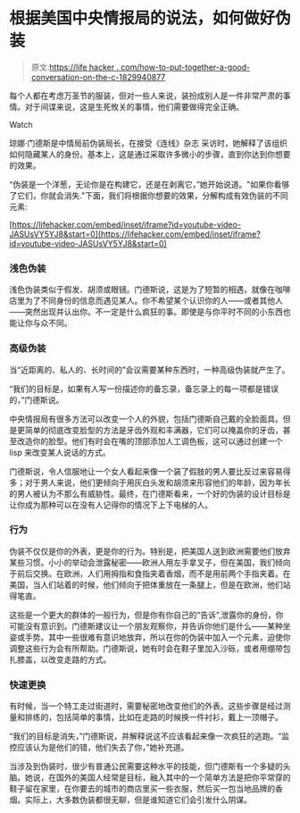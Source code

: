 # 根据美国中央情报局的说法，如何做好伪装

> 原文:[https://life hacker . com/how-to-put-together-a-good-conversation-on-the-c-1829940877](https://lifehacker.com/how-to-put-together-a-good-disguise-according-to-the-c-1829940877)

每个人都在考虑万圣节的服装，但对一些人来说，装扮成别人是一件非常严肃的事情。对于间谍来说，这是生死攸关的事情，他们需要做得完全正确。

Watch

琼娜·门德斯是中情局前伪装局长，在接受《连线》杂志 采访时，她解释了该组织如何隐藏某人的身份。基本上，这是通过采取许多微小的步骤，直到你达到你想要的效果。

“伪装是一个洋葱，无论你是在构建它，还是在剥离它，”她开始说道。"如果你看够了它们，你就会消失."下面，我们将根据你想要的效果，分解构成有效伪装的不同元素:

 [https://lifehacker.com/embed/inset/iframe?id=youtube-video-JASUsVY5YJ8&start=0](https://lifehacker.com/embed/inset/iframe?id=youtube-video-JASUsVY5YJ8&start=0) 

### 浅色伪装

浅色伪装类似于假发、胡须或眼镜。门德斯说，这是为了短暂的相遇，就像在咖啡店里为了不同身份的信息而遇见某人。你不希望某个认识你的人——或者其他人——突然出现并认出你。不一定是什么疯狂的事。即使是与你平时不同的小东西也能让你与众不同。

### 高级伪装

当“近距离的、私人的、长时间的”会议需要某种东西时，一种高级伪装就产生了。

“我们的目标是，如果有人写一份描述你的备忘录，备忘录上的每一项都是错误的，”门德斯说。

中央情报局有很多方法可以改变一个人的外貌，包括门德斯自己戴的全脸面具。但是更简单的彻底改变脸型的方法是牙齿外观和丰满器，它们可以掩盖你的牙齿，甚至改造你的脸型。他们有时会在嘴的顶部添加人工调色板，这可以通过创建一个 lisp 来改变某人说话的方式。

门德斯说，令人信服地让一个女人看起来像一个装了假肢的男人要比反过来容易得多；对于男人来说，他们更倾向于用灰白头发和胡须来形容他们的年龄，因为年长的男人被认为不那么有威胁性。最终，在门德斯看来，一个好的伪装的设计目标是让你成为那种可以在没有人记得你的情况下上下电梯的人。

### 行为

伪装不仅仅是你的外表，更是你的行为。特别是，把美国人送到欧洲需要他们放弃某些习惯。小小的举动会泄露秘密——欧洲人用左手拿叉子，但在美国，我们倾向于前后交换。在欧洲，人们用拇指和食指夹着香烟，而不是用前两个手指夹着。在美国，当人们站着的时候，他们倾向于把体重放在一条腿上，但是在欧洲，他们站得笔直。

这些是一个更大的群体的一般行为，但是你有你自己的“告诉”,泄露你的身份，你可能没有意识到。门德斯建议让一个朋友观察你，并告诉你他们是什么——某种坐姿或手势。其中一些很难有意识地放弃，所以在你的伪装中加入一个元素，迫使你调整这些行为会有所帮助。门德斯说，她有时会在鞋子里加入沙砾，或者用绷带包扎膝盖，以改变走路的方式。

### 快速更换

有时候，当一个特工走过街道时，需要秘密地改变他们的外表。这些步骤是经过测量和排练的，包括简单的事情，比如在走路的时候换一件衬衫，戴上一顶帽子。

“我们的目标是消失，”门德斯说，并解释说这不应该看起来像一次疯狂的逃跑。“监控应该认为是他们的错，他们失去了你，”她补充道。

当涉及到伪装时，很少有普通公民需要这种水平的技能，但门德斯有一个多疑的头脑。她说，在国外的美国人经常是目标，融入其中的一个简单方法是把你平常穿的鞋子留在家里，在你要去的城市的商店里买一些衣服，然后买一包当地品牌的香烟。实际上，大多数伪装都很无聊，但是谁知道它们会引发什么阴谋。